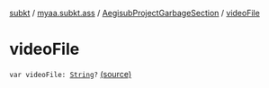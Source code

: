 [subkt](../../index.md) / [myaa.subkt.ass](../index.md) / [AegisubProjectGarbageSection](index.md) / [videoFile](./video-file.md)

# videoFile

`var videoFile: `[`String`](https://kotlinlang.org/api/latest/jvm/stdlib/kotlin/-string/index.html)`?` [(source)](https://github.com/Myaamori/SubKt/blob/master/src/main/kotlin/myaa/subkt/ass/parser.kt#L747)